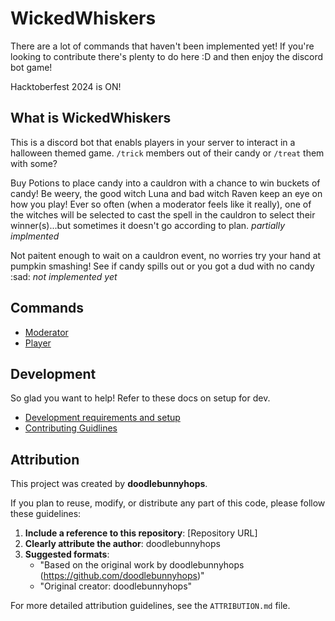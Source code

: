 # WickedWhiskers

There are a lot of commands that haven't been implemented yet! If you're looking to contribute there's plenty to do here :D and then enjoy the discord bot game! 

Hacktoberfest 2024 is ON!

## What is WickedWhiskers

This is a discord bot that enabls players in your server to interact in a halloween themed game.  `/trick` members out of their candy or `/treat` them with some?

Buy Potions to place candy into a cauldron with a chance to win buckets of candy! Be weery, the good witch Luna and bad witch Raven keep an eye on how you play! Ever so often (when a moderator feels like it really), one of the witches will be selected to cast the spell in the cauldron to select their winner(s)...but sometimes it doesn't go according to plan. _partially implmented_

Not paitent enough to wait on a cauldron event, no worries try your hand at pumpkin smashing! See if candy spills out or you got a dud with no candy :sad: _not implemented yet_


## Commands

- [Moderator](/docs/moderator_commands.md)
- [Player](/docs/player_commands.md)


## Development

So glad you want to help! Refer to these docs on setup for dev.
   - [Development requirements and setup](/docs/development.md)
   - [Contributing Guidlines](CONTRIBUTION.md)

## Attribution

This project was created by **doodlebunnyhops**.

If you plan to reuse, modify, or distribute any part of this code, please follow these guidelines:

1. **Include a reference to this repository**: [Repository URL]
2. **Clearly attribute the author**: doodlebunnyhops
3. **Suggested formats**:
   - "Based on the original work by doodlebunnyhops (https://github.com/doodlebunnyhops)"
   - "Original creator: doodlebunnyhops"

For more detailed attribution guidelines, see the `ATTRIBUTION.md` file.
